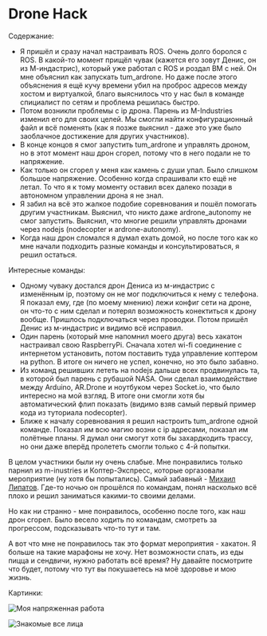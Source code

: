 # Drone Hack

Содержание:

- Я пришёл и сразу начал настраивать ROS. Очень долго боролся с ROS. В какой-то момент прищёл чувак (кажется его зовут Денис, он из М-индастрис), который уже работал с ROS и роздал ВМ с ней. Он мне объяснил как запускать tum_ardrone. Но даже после этого объяснения я ещё кучу времени убил на проброс адресов между хостом и виртуалкой, благо выяснилось что у нас был в команде спициалист по сетям и проблема решилась быстро.
- Потом возникли проблемы с ip дрона. Парень из M-Industries изменил его для своих целей. Мы смогли найти конфигурационный файл и всё поменять (как я позже выяснил - даже это уже было заоблачное достижение для других участников).
- В конце концов я смог запустить tum_ardrone и управлять дроном, но в этот момент наш дрон сгорел, потому что в него подали не то напряжение.
- Как только он сгорел у меня как камень с души упал. Было слишком большое напряжение. Особенно когда спрашивали кто ещё не летал. То что я к тому моменту оставил всех далеко позади в автономном управлении дрона я не знал.
- Я забил на всё это жалкое подобие соревнования и пошёл помогать другим участникам. Выяснил, что никто даже ardrone_autonomy не смог запустить. Выяснил, что многие решили управлять дронами через nodejs (nodecopter и ardrone-autonomy).
- Когда наш дрон сломался я думал ехать домой, но после того как ко мне начали подходить разные команды и консультироваться, я решил остаться.

Интересные команды:

- Одному чуваку достался дрон Дениса из м-индастрис с изменённым ip, поэтому он не мог подключиться к нему с телефона. Я показал ему, где (по моему мнению) лежи конфиг сети на дроне, он что-то с ним сделал и потерял возможность конектиться к дрону вообще. Пришлось подключаться через проводки. Потом пришёл Денис из м-индастрис и видимо всё исправил.
- Один парень (который мне напомнил моего друга) весь хакатон настраивал свою RaspberryPi. Сначала хотел wi-fi соединение с интернетом установить, потом поставить туда управление коптером на python. В итоге он ничего не успел, конечно, но это было забавно.
- Из команд решивших лететь на nodejs дальше всех продвинулась та, в которой был парень с рубашой NASA. Они сделал взаимодействие между Arduino, AR.Drone и ноутбуком через Socket.io, что было интересно на мой взгляд. В итоге они смогли хотя бы автоматический флип показать (видимо взяв самый первый пример кода из туториала nodecopter).
- Ближе к началу соревнования я решил настроить tum_ardrone одной команде. Показал им всю магию возни с ip адресами, показал им полётные планы. Я думал они смогут хотя бы захардкодить трассу, но они даже вперёд пролететь смогли только с 4-й попытки.

В целом участники были ну очень слабые. Мне понравились только парнил из m-inustries и Коптер-Экспресс, которые оргазовали мероприятие (ну хотя бы попытались). Самый забавный - [Михаил Липатов](https://www.linkedin.com/in/michael-lipatov-aa9824a). Где-то ночью он прошёлся по командам, понял насколько всё плохо и решил заниматься какими-то своими делами.

Но как ни странно - мне понравилось, особенно после того, как наш дрон сгорел. Было весело ходить по командам, смотреть за прогрессом, подсказывать что-то тут и там.

А вот что мне не понравилось так это формат мероприятия - хакатон. Я больше на такие марафоны не хочу. Нет возможности спать, из еды пицца и сендвичи, нужно работать всё время? Ну давайте посмотрите что будет, потому что тут вы покушаетесь на моё здоровье и мою жизнь.

Картинки:

![Моя напряженная работа](https://40.media.tumblr.com/8a35c986dc0bd7f46eaf0c9ec4ee0e9d/tumblr_o2ijhpEPSn1tfpbd9o1_1280.jpg)

![Знакомые все лица](https://41.media.tumblr.com/c17b091a2707c3294521e491e255bcdf/tumblr_o2k88nmPqg1tfpbd9o1_1280.jpg)
